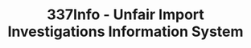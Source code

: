 ---
layout: default
bigquery: https://console.cloud.google.com/bigquery?p=patents-public-data&d=usitc_investigations&page=dataset&project=sheets-management-319211
citation: US International Trade Commission 337Info Unfair Import Investigations Information
  System
contributors: US International Trade Comission
cost: None
description: US International Trade Commission 337Info Unfair Import Investigations
  Information System contains data on investigations done under Section 337. Section
  337 declares the infringement of certain statutory intellectual property rights
  and other forms of unfair competition in import trade to be unlawful practices.
  Most Section 337 investigations involve allegations of patent or registered trademark
  infringement.
documentation: FAQ and tutorial available on the site
last_edit: Mon, 04 Apr 2022 19:10:40 GMT
location: https://pubapps2.usitc.gov/337external/
maintained_by: US International Trade Comission
schema_fields: '[''actualStartDateEvidHear'', ''copyrightNumbers'', ''dateCreated'',
  ''patentNumber'', ''currentStatus'', ''gcAttorney'', ''id'', ''finalDetNoViolation'',
  ''htsNumbers'', ''trademarkNumbers'', ''teoReliefGranted'', ''respondent'', ''docketNo'',
  ''finalIdOnViolationDue'', ''title'', ''reportingRequirements'', ''cafcAppeals'',
  ''currentActiveALJ'', ''markmanHearing'', ''dateComplaintFiled'', ''targetDate'',
  ''teoIdDueDate'', ''investigationType'', ''teoIdIssueDate'', ''investigationNo'',
  ''dateOfPublicationFrNotice'', ''publication_number'', ''patentNumbers'', ''finalDetViolation'',
  ''ouiiParticipation'', ''startDateMarkmanHearing'', ''finalIdOnViolationIssue'',
  ''lastUpdated'', ''investigationTermDate'', ''ouiiAttorney'', ''actualEndDateEvidHear'',
  ''endDateMarkmanHearing'', ''internalRemand'', ''complainant'', ''teoProceedingInvolved'',
  ''issueDateOtherNonFinal'', ''scheduledStartDateEvidHear'', ''invUnfairAct'', ''aljAssigned'',
  ''scheduledEndDateEvidHear'']'
shortname: unfair_import_investigations
tags:
- import
- legal
- trade
timeframe: 2008-2021 (prior to 2008 downloadable as a JSON file)
title: 337Info - Unfair Import Investigations Information System
uuid: 2721f5ec-e599-4890-9265-9706719fc71e
---
